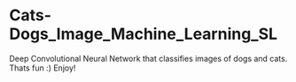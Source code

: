 # Cats-Dogs_Image_Machine_Learning_SL

Deep Convolutional Neural Network that classifies images of dogs and cats. Thats fun :) Enjoy!
